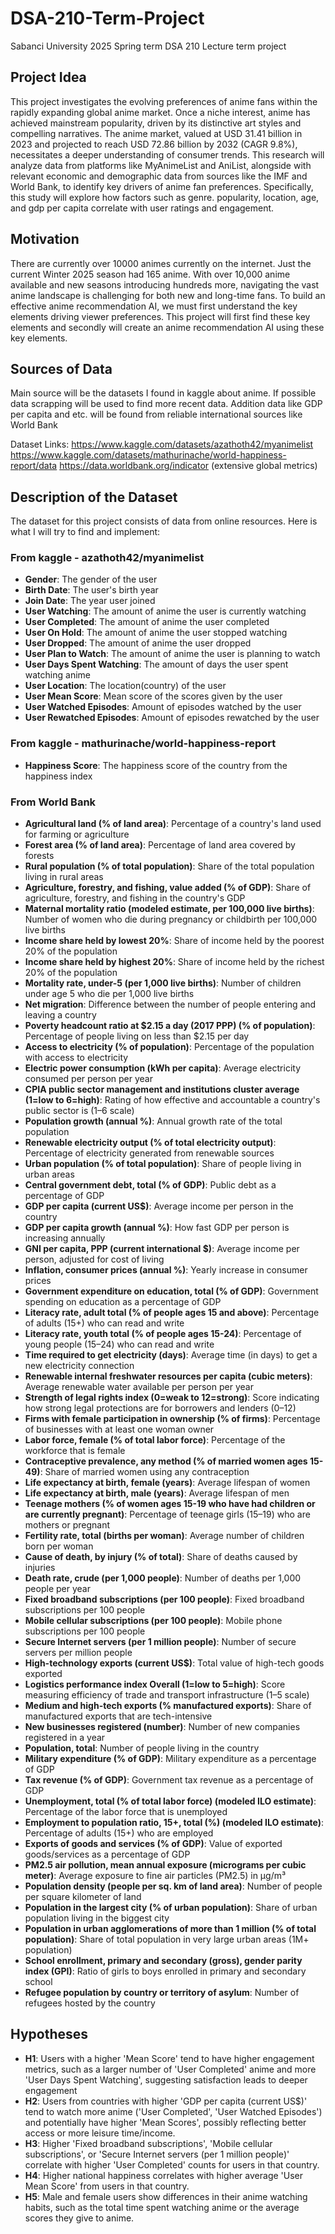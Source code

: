 # DSA-210-Term-Project
Sabanci University 2025 Spring term DSA 210 Lecture term project

## **Project Idea**

This project investigates the evolving preferences of anime fans within the rapidly expanding global anime market. Once a niche interest, anime has achieved mainstream popularity, driven by its distinctive art styles and compelling narratives. The anime market, valued at USD 31.41 billion in 2023 and projected to reach USD 72.86 billion by 2032 (CAGR 9.8%), necessitates a deeper understanding of consumer trends. This research will analyze data from platforms like MyAnimeList and AniList, alongside with relevant economic and demographic data from sources like the IMF and World Bank, to identify key drivers of anime fan preferences. Specifically, this study will explore how factors such as genre. popularity, location, age, and gdp per capita correlate with user ratings and engagement.

## **Motivation**

There are currently over 10000 animes currently on the internet. Just the current Winter 2025 season had 165 anime. With over 10,000 anime available and new seasons introducing hundreds more, navigating the vast anime landscape is challenging for both new and long-time fans. To build an effective anime recommendation AI, we must first understand the key elements driving viewer preferences. This project will first find these key elements and secondly will create an anime recommendation AI using these key elements.

## **Sources of Data**

Main source will be the datasets I found in kaggle about anime. If possible data scrapping will be used to find more recent data.
Addition data like GDP per capita and etc. will be found from reliable international sources like World Bank

Dataset Links:
https://www.kaggle.com/datasets/azathoth42/myanimelist
https://www.kaggle.com/datasets/mathurinache/world-happiness-report/data
https://data.worldbank.org/indicator (extensive global metrics)

## **Description of the Dataset**

The dataset for this project consists of data from online resources. Here is what I will try to find and implement:

### **From kaggle - azathoth42/myanimelist** 
- **Gender**: The gender of the user
- **Birth Date**: The user's birth year
- **Join Date**: The year user joined
- **User Watching**: The amount of anime the user is currently watching
- **User Completed**: The amount of anime the user completed
- **User On Hold**: The amount of anime the user stopped watching
- **User Dropped**: The amount of anime the user dropped
- **User Plan to Watch**: The amount of anime the user is planning to watch
- **User Days Spent Watching**: The amount of days the user spent watching anime
- **User Location**: The location(country) of the user  
- **User Mean Score**: Mean score of the scores given by the user
- **User Watched Episodes**: Amount of episodes watched by the user
- **User Rewatched Episodes**: Amount of episodes rewatched by the user

### **From kaggle - mathurinache/world-happiness-report** 
- **Happiness Score**: The happiness score of the country from the happiness index

### **From World Bank**
- **Agricultural land (% of land area)**: Percentage of a country's land used for farming or agriculture
- **Forest area (% of land area)**: Percentage of land area covered by forests
- **Rural population (% of total population)**: Share of the total population living in rural areas
- **Agriculture, forestry, and fishing, value added (% of GDP)**: Share of agriculture, forestry, and fishing in the country's GDP
- **Maternal mortality ratio (modeled estimate, per 100,000 live births)**: Number of women who die during pregnancy or childbirth per 100,000 live births
- **Income share held by lowest 20%**: Share of income held by the poorest 20% of the population
- **Income share held by highest 20%**: Share of income held by the richest 20% of the population
- **Mortality rate, under-5 (per 1,000 live births)**: Number of children under age 5 who die per 1,000 live births
- **Net migration**: Difference between the number of people entering and leaving a country
- **Poverty headcount ratio at $2.15 a day (2017 PPP) (% of population)**: Percentage of people living on less than $2.15 per day
- **Access to electricity (% of population)**: Percentage of the population with access to electricity
- **Electric power consumption (kWh per capita)**: Average electricity consumed per person per year
- **CPIA public sector management and institutions cluster average (1=low to 6=high)**: Rating of how effective and accountable a country's public sector is (1–6 scale)
- **Population growth (annual %)**: Annual growth rate of the total population
- **Renewable electricity output (% of total electricity output)**: Percentage of electricity generated from renewable sources
- **Urban population (% of total population)**: Share of people living in urban areas
- **Central government debt, total (% of GDP)**: Public debt as a percentage of GDP
- **GDP per capita (current US$)**: Average income per person in the country
- **GDP per capita growth (annual %)**: How fast GDP per person is increasing annually
- **GNI per capita, PPP (current international $)**: Average income per person, adjusted for cost of living
- **Inflation, consumer prices (annual %)**: Yearly increase in consumer prices
- **Government expenditure on education, total (% of GDP)**: Government spending on education as a percentage of GDP
- **Literacy rate, adult total (% of people ages 15 and above)**: Percentage of adults (15+) who can read and write
- **Literacy rate, youth total (% of people ages 15-24)**: Percentage of young people (15–24) who can read and write
- **Time required to get electricity (days)**: Average time (in days) to get a new electricity connection
- **Renewable internal freshwater resources per capita (cubic meters)**: Average renewable water available per person per year
- **Strength of legal rights index (0=weak to 12=strong)**: Score indicating how strong legal protections are for borrowers and lenders (0–12)
- **Firms with female participation in ownership (% of firms)**: Percentage of businesses with at least one woman owner
- **Labor force, female (% of total labor force)**: Percentage of the workforce that is female
- **Contraceptive prevalence, any method (% of married women ages 15-49)**: Share of married women using any contraception
- **Life expectancy at birth, female (years)**: Average lifespan of women
- **Life expectancy at birth, male (years)**: Average lifespan of men
- **Teenage mothers (% of women ages 15-19 who have had children or are currently pregnant)**: Percentage of teenage girls (15–19) who are mothers or pregnant
- **Fertility rate, total (births per woman)**: Average number of children born per woman
- **Cause of death, by injury (% of total)**: Share of deaths caused by injuries
- **Death rate, crude (per 1,000 people)**: Number of deaths per 1,000 people per year
- **Fixed broadband subscriptions (per 100 people)**: Fixed broadband subscriptions per 100 people
- **Mobile cellular subscriptions (per 100 people)**: Mobile phone subscriptions per 100 people
- **Secure Internet servers (per 1 million people)**: Number of secure servers per million people
- **High-technology exports (current US$)**: Total value of high-tech goods exported
- **Logistics performance index Overall (1=low to 5=high)**: Score measuring efficiency of trade and transport infrastructure (1–5 scale)
- **Medium and high-tech exports (% manufactured exports)**: Share of manufactured exports that are tech-intensive
- **New businesses registered (number)**: Number of new companies registered in a year
- **Population, total**: Number of people living in the country
- **Military expenditure (% of GDP)**: Military expenditure as a percentage of GDP
- **Tax revenue (% of GDP)**: Government tax revenue as a percentage of GDP
- **Unemployment, total (% of total labor force) (modeled ILO estimate)**: Percentage of the labor force that is unemployed
- **Employment to population ratio, 15+, total (%) (modeled ILO estimate)**: Percentage of adults (15+) who are employed
- **Exports of goods and services (% of GDP)**: Value of exported goods/services as a percentage of GDP
- **PM2.5 air pollution, mean annual exposure (micrograms per cubic meter)**: Average exposure to fine air particles (PM2.5) in µg/m³
- **Population density (people per sq. km of land area)**: Number of people per square kilometer of land
- **Population in the largest city (% of urban population)**: Share of urban population living in the biggest city
- **Population in urban agglomerations of more than 1 million (% of total population)**: Share of total population in very large urban areas (1M+ population)
- **School enrollment, primary and secondary (gross), gender parity index (GPI)**: Ratio of girls to boys enrolled in primary and secondary school
- **Refugee population by country or territory of asylum**: Number of refugees hosted by the country

## **Hypotheses**

- **H1**: Users with a higher 'Mean Score' tend to have higher engagement metrics, such as a larger number of 'User Completed' anime and more 'User Days Spent Watching', suggesting satisfaction leads to deeper engagement
- **H2**: Users from countries with higher 'GDP per capita (current US$)' tend to watch more anime ('User Completed', 'User Watched Episodes') and potentially have higher 'Mean Scores', possibly reflecting better access or more leisure time/income.
- **H3**: Higher 'Fixed broadband subscriptions', 'Mobile cellular subscriptions', or 'Secure Internet servers (per 1 million people)' correlate with higher 'User Completed' counts for users in that country.
- **H4**: Higher national happiness correlates with higher average 'User Mean Score' from users in that country.
- **H5**: Male and female users show differences in their anime watching habits, such as the total time spent watching anime or the average scores they give to anime.
